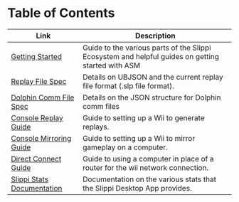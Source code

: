 # Table of Contents

| Link | Description |
| ---- | ----------- |
| [Getting Started](https://github.com/project-slippi/slippi-wiki/blob/master/GETTING_STARTED.md) | Guide to the various parts of the Slippi Ecosystem and helpful guides on getting started with ASM |
| [Replay File Spec](https://github.com/project-slippi/slippi-wiki/blob/master/SPEC.md) | Details on UBJSON and the current replay file format (.slp file format). |
| [Dolphin Comm File Spec](https://github.com/project-slippi/slippi-wiki/blob/master/COMM_SPEC.md) | Details on the JSON structure for Dolphin comm files |
| [Console Replay Guide](https://github.com/project-slippi/slippi-wiki/blob/master/CONSOLE_REPLAYS.md) | Guide to setting up a Wii to generate replays. |
| [Console Mirroring Guide](https://github.com/project-slippi/slippi-wiki/blob/master/CONSOLE_MIRRORING.md) | Guide to setting up a Wii to mirror gameplay on a computer. |
| [Direct Connect Guide](https://github.com/project-slippi/slippi-wiki/blob/master/DIRECT_CONNECT.md) | Guide to using a computer in place of a router for the wii network connection. |
| [Slippi Stats Documentation](https://github.com/project-slippi/slippi-wiki/blob/master/SLIPPI_STATS.md) | Documentation on the various stats that the Slippi Desktop App provides. |